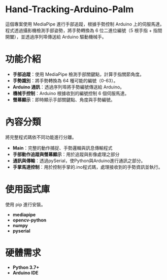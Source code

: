 # Hand-Tracking-Arduino-Palm
這個專案使用 MediaPipe 進行手部追蹤，根據手勢控制 Arduino 上的伺服馬達。程式透過攝影機檢測手部姿勢，將手勢轉換為 6 位二進位編號（5 根手指 + 指間開闔），並透過序列埠傳送給 Arduino 驅動機械手。
# 功能介紹
- **手部追蹤**：使用 MediaPipe 檢測手部關鍵點，計算手指關節角度。
- **手勢識別**：將手勢轉換為 64 種可能的編號（0-63）。
- **Arduino 通訊**：透過序列埠將手勢編號傳送給 Arduino。
- **機械手控制**：Arduino 根據收到的編號控制 6 個伺服馬達。
- **螢幕顯示**：即時顯示手部關鍵點、角度與手勢編號。
# 內容分類
將完整程式碼依不同功能進行分離。
- **Main**：完整的動作捕捉、手勢邏輯與訊息傳輸程式
- **手部動作追蹤與螢幕顯示**：用於追蹤與影像處理之部分
- **通訊與傳輸**：透過pySerial，使Python與Arduino進行通訊之部分。
- **手掌馬達控制**：用於控制手掌的.ino程式碼，處理接收到的手勢資訊並執行。
# 使用函式庫
使用 pip 進行安裝。
- **mediapipe**
- **opencv-python**
- **numpy**
- **pyserial**
# 硬體需求
- **Python 3.7+**
- **Arduino IDE**
